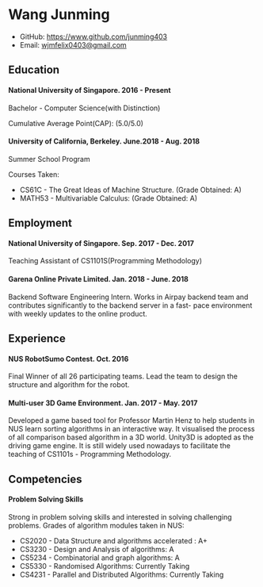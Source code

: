 # Wang Junming

- GitHub: https://www.github.com/junming403
- Email: wjmfelix0403@gmail.com

## Education
#### National University of Singapore. 2016 - Present
Bachelor - Computer Science(with Distinction)

Cumulative Average Point(CAP): (5.0/5.0)

#### University of California, Berkeley. June.2018 - Aug. 2018
Summer School Program

Courses Taken:

- CS61C - The Great Ideas of Machine Structure. (Grade Obtained: A)
- MATH53 - Multivariable Calculus: (Grade Obtained: A) 


## Employment
#### National University of Singapore. Sep. 2017 - Dec. 2017
Teaching Assistant of CS1101S(Programming Methodology)

#### Garena Online Private Limited. Jan. 2018 - June. 2018
Backend Software Engineering Intern.
Works in Airpay backend team and contributes significantly to the backend server in a fast- pace environment with weekly updates to the online product.

## Experience
#### NUS RobotSumo Contest. Oct. 2016
Final Winner of all 26 participating teams.
Lead the team to design the structure and algorithm for the robot.

#### Multi-user 3D Game Environment. Jan. 2017 - May. 2017
Developed a game based tool for Professor Martin Henz to help students in NUS learn sorting algorithms in an interactive way. It visualised the process of all comparison based algorithm in a 3D world. Unity3D is adopted as the driving game engine. It is still widely used nowadays to facilitate the teaching of CS1101s - Programming Methodology.

## Competencies
#### Problem Solving Skills
Strong in problem solving skills and interested in solving challenging problems. Grades of algorithm modules taken in NUS:

- CS2020 - Data Structure and algorithms accelerated : A+
- CS3230 - Design and Analysis of algorithms: A
- CS5234 - Combinatorial and graph algorithms: A 
- CS5330 - Randomised Algorithms: Currently Taking
- CS4231 - Parallel and Distributed Algorithms: Currently Taking

